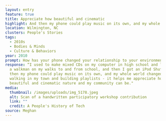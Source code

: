 ```yaml
---
layout: entry
feature: true
title: Appreciate how beautiful and cinematic
highlight: And then my phone could play music on its own, and my whole world changed.
location: Wilmington, NC
clusters: People's Stories
tags:
  - 2010s
  - Bodies & Minds
  - Culture & Behaviors
year: 2010
prompt: How has your phone changed your relationship to your environment?
response: “I used to make mixed CDs on my computer in high school and listen to
  a walkman on my walks to and from school, and then I got an iPod Shuffle. And
  then my phone could play music on its own, and my whole world changed. I love
  walking in my town and building playlists - it helps me appreciate how
  beautiful and cinematic nature and my community can be."
media:
  thumbnail: /images/uploads/img_5178.jpeg
  alt: Scan of a handwritten participatory workshop contribution
  link: ""
  credit: A People's History of Tech
source: Meghan
---
```

